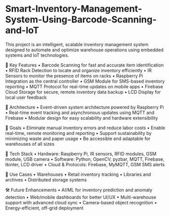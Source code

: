 # Smart-Inventory-Management-System-Using-Barcode-Scanning-and-IoT

This project is an intelligent, scalable inventory management system designed to automate and optimize warehouse operations using embedded systems and IoT technologies.

🔧 Key Features
•	Barcode Scanning for fast and accurate item identification
•	RFID Rack Detection to locate and organize inventory efficiently
•	IR Sensors to monitor the presence of items on racks
•	Raspberry Pi Integration as the central controller
•	GSM Module for SMS-based inventory reporting
•	MQTT Protocol for real-time updates on mobile apps
•	Firebase Cloud Storage for secure, remote inventory data backup
•	LCD Display for local user feedback 

🧠 Architecture
•	Event-driven system architecture powered by Raspberry Pi
•	Real-time event tracking and asynchronous updates using MQTT and Firebase
•	Modular design for easy scalability and hardware extensibility

🎯 Goals
•	Eliminate manual inventory errors and reduce labor costs
•	Enable real-time, remote monitoring and reporting
•	Support sustainability by minimizing waste and paper usage
•	Be accessible and adaptable for warehouses of all sizes

🚀 Tech Stack
•	Hardware: Raspberry Pi, IR sensors, RFID modules, GSM module, USB camera
•	Software: Python, OpenCV, pyzbar, MQTT, Firebase, tkinter, LCD driver
•	Cloud & Protocols: Firebase, MyMQTT, GSM SMS alerts

📱 Use Cases
•	Warehouses
•	Retail inventory tracking
•	Libraries and archives
•	Distributed storage systems


🛠️ Future Enhancements
•	AI/ML for inventory prediction and anomaly detection
•	Web/mobile dashboards for better UI/UX
•	Multi-warehouse support with advanced cloud sync
•	Camera-based object recognition
•	Energy-efficient, off-grid deployment
